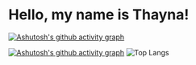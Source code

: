 # Hello, my name is Thayna!

[![Ashutosh's github activity graph](https://github-readme-activity-graph.vercel.app/graph?username=taykas&bg_color=0d1117&color=b13583&line=b13583&point=ff9494&area=true&hide_border=true)](https://github.com/ashutosh00710/github-readme-activity-graph)

[![Ashutosh's github activity graph](https://github-readme-activity-graph.vercel.app/graph?username=taykas&bg_color=340920&color=cd56ac&line=cd56ac&point=8e2a72&area=true&hide_border=true)](https://github.com/ashutosh00710/github-readme-activity-graph)
![Top Langs](https://github-readme-stats.vercel.app/api/top-langs/?username=taykas&layout=compact&bg_color=00000000&title_color=622F98)
